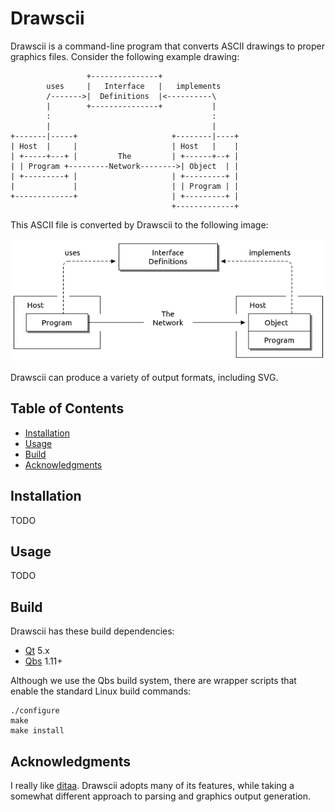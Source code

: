 # Drawscii

Drawscii is a command-line program that converts ASCII drawings to proper
graphics files. Consider the following example drawing:

```
                 +---------------+
        uses     |   Interface   |   implements
        /------->|  Definitions  |<----------\
        |        +---------------+           |
        :                                    :
        |                                    |
+-------|-----+                     +--------|----+
| Host  |     |                     | Host   |    |
| +-----+---+ |         The         | +------+--+ |
| | Program +---------Network-------->| Object  | |
| +---------+ |                     | +---------+ |
|             |                     | | Program | |
+-------------+                     | +---------+ |
                                    +-------------+
```

This ASCII file is converted by Drawscii to the following image:

![Example Drawscii output](./doc/example-1.png)

Drawscii can produce a variety of output formats, including SVG.



## Table of Contents

- [Installation](#installation)
- [Usage](#usage)
- [Build](#build)
- [Acknowledgments](#acknowledgments)



## Installation

TODO



## Usage

TODO



## Build

Drawscii has these build dependencies:

- [Qt](https://www.qt.io) 5.x
- [Qbs](https://doc.qt.io/qbs/) 1.11+

Although we use the Qbs build system, there are wrapper scripts that enable
the standard Linux build commands:

    ./configure
    make
    make install



## Acknowledgments

I really like [ditaa](https://github.com/stathissideris/ditaa). Drawscii adopts
many of its features, while taking a somewhat different approach to parsing and
graphics output generation.
